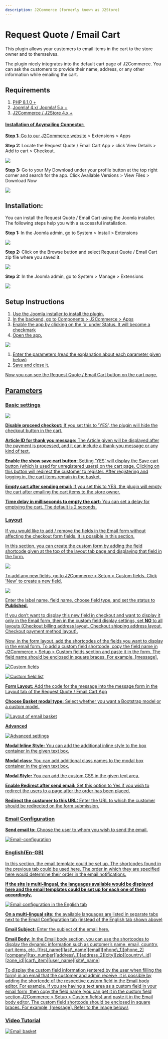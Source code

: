 ```yaml
---
description: J2Commerce (formerly known as J2Store)
---
```


# Request Quote / Email Cart

This plugin allows your customers to email items in the cart to the store owner and to themselves.

The plugin nicely integrates into the default cart page of J2Commerce. You can ask the customers to provide their name, address, or any other information while emailing the cart.

## Requirements <a href="#requirements" id="requirements" />

1. PHP 8.1.0 +
2. Joomla! 4.x/ Joomla! 5.x +
3. J2Commerce / J2Store 4.x +

#### Installation of Acymailing Connector:

**Step 1:** Go to our [J2Commerce website](https://www.j2commerce.com/) > Extensions > Apps

**Step 2:** Locate the Request Quote / Email Cart App > click View Details > Add to cart > Checkout.&#x20;

![](/img/email-purchase.webp)

**Step 3:** Go to your My Download under your profile button at the top right corner and search for the app. Click Available Versions > View Files > Download Now

![](/img/email-download.webp)

## **Installation:**&#x20;

You can install the Request Quote / Email Cart using the Joomla installer. The following steps help you with a successful installation.

**Step 1:** In the Joomla admin, go to System > Install > Extensions

![](/img/canada-post-installer-1.webp)

**Step 2:** Click on the Browse button and select Request Quote / Email Cart zip file where you saved it.

![](/img/canada-post-download.jpg)

**Step 3:** In the Joomla admin, go to System > Manage > Extensions

![](/img/email-installer-2.webp)

## Setup Instructions <a href="#setup-instructions" id="setup-instructions" />

1. Use the Joomla installer to install the plugin.
2. In the backend, go to Components > J2Commerce > Apps
3. Enable the app by clicking on the 'x' under Status. It will become a checkmark
4. Open the app.

![](/img/email-setup.webp)

1. Enter the parameters (read the explanation about each parameter given below)
2. Save and close it.

Now you can see the Request Quote / Email Cart button on the cart page.

## Parameters <a href="#parameters" id="parameters" />

### Basic settings <a href="#basic-settings" id="basic-settings" />

![](/img/email-parameters.webp)

**Disable proceed checkout:** If you set this to 'YES', the plugin will hide the checkout button in the cart.

**Article ID for thank you message:** The Article given will be displayed after the payment is processed, and it can include a thank-you message or any kind of text.

**Enable the show save cart button:** Setting 'YES' will display the Save cart button (which is used for unregistered users) on the cart page. Clicking on this button will redirect the customer to register. After registering and logging in, the cart items remain in the basket.

**Empty cart after sending email:** If you set this to YES, the plugin will empty the cart after emailing the cart items to the store owner.

**Time delay in milliseconds to empty the cart:** You can set a delay for emptying the cart. The default is 2 seconds.

### Layout <a href="#layout" id="layout" />

If you would like to add / remove the fields in the Email form without affecting the checkout form fields, it is possible in this section.

In this section, you can create the custom form by adding the field shortcode given at the top of the layout tab page and displaying that field in the form.

![](/img/email-layout.webp)

To add any new fields, go to J2Commerce > Setup > Custom fields. Click 'New' to create a new field.

![](/img/email-custom-fields.webp)

Enter the label name, field name, choose field type, and set the status to **Published**.

If you don’t want to display this new field in checkout and want to display it only in the Email form, then in the custom field display settings, set **NO** to all layouts (Checkout billing address layout, Checkout shipping address layout, Checkout payment method layout).

Now, in the form layout, add the shortcodes of the fields you want to display in the email form. To add a custom field shortcode, copy the field name in J2Commerce > Setup > Custom fields section and paste it in the form. The field name should be enclosed in square braces. For example, \[message].

![Custom fields](/img/email-custom-fields-1.webp)

![Custom field list](/img/email-body.webp)

**Form Layout:** Add the code for the message into the message form in the Layout tab of the Request Quote / Email Cart App

**Choose Basket modal type:** Select whether you want a Bootstrap model or a custom model.

![Layout of email basket](/img/email-message.webp)

**Advanced**

![Advanced settings](/img/email-advanced.webp)

**Modal Inline Style:** You can add the additional inline style to the box container in the given text box.

**Modal class:** You can add additional class names to the modal box container in the given text box.

**Modal Style:** You can add the custom CSS in the given text area.

**Enable Redirect after send email:** Set this option to Yes if you wish to redirect the users to a page after the order has been placed.

**Redirect the customer to this URL:** Enter the URL to which the customer should be redirected on the form submission.

### Email Configuration <a href="#email-configuration" id="email-configuration" />

**Send email to:** Choose the user to whom you wish to send the email.

![Email-configuration](/img/email-configuration.webp)

### English(En-GB) <a href="#englishen-gb" id="englishen-gb" />

In this section, the email template could be set up. The shortcodes found in the previous tab could be used here. The order in which they are specified here would determine their order in the email notifications.

**If the site is multi-lingual, the languages available would be displayed here and the email templates could be set up for each one of them accordingly.**

![Email configuration in the English tab](/img/email-language.webp)

**On a multi-lingual site:** the available languages are listed in separate tabs next to the Email Configuration tab (instead of the English tab shown above)

**Email Subject:** Enter the subject of the email here.

**Email Body:** In the Email body section, you can use the shortcodes to display the dynamic information such as customer’s name, email, country, cart items, etc..\[first\_name]\[last\\\_name]\[email]\[phone\\\_1]\[phone\_2]\[company]\[tax\_number]\[address\\\_1]\[address\_2]\[city]\[zip]\[country\\\_id]\[zone\_id]\[cart\\\_item]\[user\_name]\[site\\\_name]

To display the custom field information (entered by the user when filling the form) in an email that the customer and admin receive, it is possible by adding the shortcode of the respective custom field in the Email body editor. For example, if you are having a text area as a custom field in your email form, then copy the field name (you can get it in the custom field section J2Commerce > Setup > Custom fields) and paste it in the Email body editor. The custom field shortcode should be enclosed in square braces. For example, \[message]. Refer to the image below:\\

### Video Tutorial <a href="#video-tutorial" id="video-tutorial" />

[![Email basket](https://img.youtube.com/vi/51J1UkeRu3Y/0.jpg)](https://youtu.be/IHpKrQI04Us)
